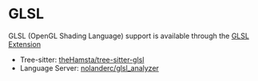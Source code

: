 # GLSL

GLSL (OpenGL Shading Language) support is available through the [GLSL Extension](https://github.com/zed-industries/zed/tree/main/extensions/glsl/)

- Tree-sitter: [theHamsta/tree-sitter-glsl](https://github.com/theHamsta/tree-sitter-glsl)
- Language Server: [nolanderc/glsl_analyzer](https://github.com/nolanderc/glsl_analyzer)
